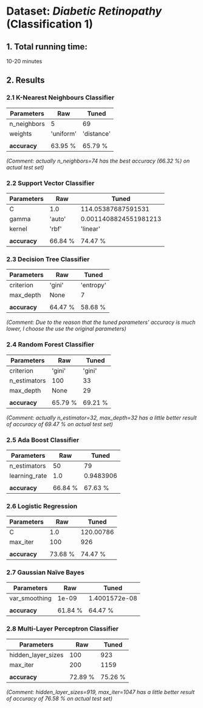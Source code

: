 # Dataset: *Diabetic Retinopathy* (Classification 1)

## 1. Total running time: 

10-20 minutes


## 2. Results 

### 2.1 K-Nearest Neighbours Classifier

|   Parameters  |       Raw     |     Tuned     |
| ------------- | ------------- | ------------- |
| n_neighbors   | 5             | 69            |
| weights       | 'uniform'     | 'distance'    |
|               |               |               |
| **accuracy**  | 63.95 %       | 65.79 %       |

*(Comment: actually n_neighbors=74 has the best accuracy (66.32 %) on actual test set)* 


### 2.2 Support Vector Classifier

|   Parameters  |       Raw     |     Tuned     |
| ------------- | ------------- | ------------- |
| C             | 1.0           | 114.05387687591531     |
| gamma         | 'auto'        | 0.0011408824551981213  |
| kernel        | 'rbf'         | 'linear'      |
|               |               |               |
| **accuracy**  | 66.84 %       | 74.47 %       |


### 2.3 Decision Tree Classifier

|   Parameters  |       Raw     |     Tuned     |
| ------------- | ------------- | ------------- |
| criterion     | 'gini'        | 'entropy'     |
| max_depth     | None          | 7             |
|               |               |               |
| **accuracy**  | 64.47 %       | 58.68 %       |

*(Comment: Due to the reason that the tuned parameters' accuracy is much lower, I choose the use the original parameters)*


### 2.4 Random Forest Classifier

|   Parameters  |       Raw     |     Tuned     |
| ------------- | ------------- | ------------- |
| criterion     | 'gini'        | 'gini'        |
| n_estimators  | 100           | 33            |
| max_depth     | None          | 29            |
|               |               |               |
| **accuracy**  | 65.79 %       | 69.21 %       |

*(Comment: actually n_estimator=32, max_depth=32 has a little better result of accuracy of 69.47 % on actual test set)*


### 2.5 Ada Boost Classifier

|   Parameters  |       Raw     |     Tuned     |
| ------------- | ------------- | ------------- |
| n_estimators  | 50            | 79            |
| learning_rate | 1.0           | 0.9483906     |
|               |               |               |
| **accuracy**  | 66.84 %       | 67.63 %       |


### 2.6 Logistic Regression

|   Parameters  |       Raw     |     Tuned     |
| ------------- | ------------- | ------------- |
| C             | 1.0           | 120.00786     |
| max_iter      | 100           | 926           |
|               |               |               |
| **accuracy**  | 73.68 %       | 74.47 %       |


### 2.7 Gaussian Naïve Bayes

|   Parameters  |       Raw     |     Tuned     |
| ------------- | ------------- | ------------- |
| var_smoothing | 1e-09         | 1.4001572e-08 |
|               |               |               |
| **accuracy**  | 61.84 %       | 64.47 %       |


### 2.8 Multi-Layer Perceptron Classifier

|   Parameters  |       Raw     |     Tuned     |
| ------------- | ------------- | ------------- |
| hidden_layer_sizes | 100      | 923           |
| max_iter      | 200           | 1159          |
|               |               |               |
| **accuracy**  | 72.89 %       | 75.26 %       |

*(Comment: hidden_layer_sizes=919, max_iter=1047 has a little better result of accuracy of 76.58 % on actual test set)*

